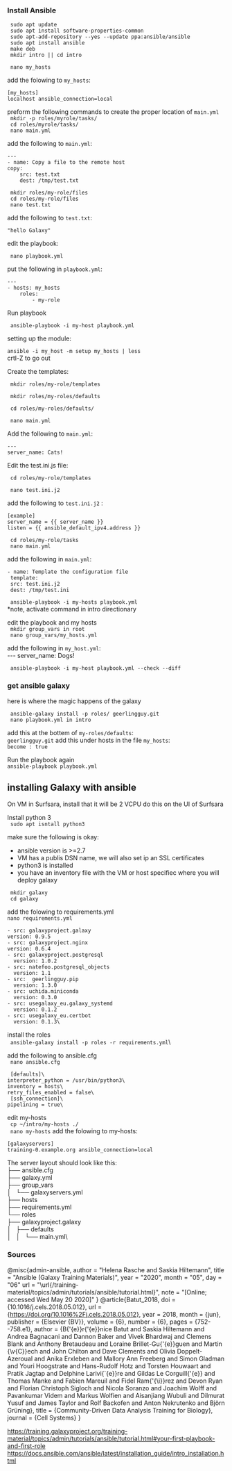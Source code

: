 ### Install Ansible



`` sudo apt update``\
`` sudo apt install software-properties-common``\
`` sudo apt-add-repository --yes --update ppa:ansible/ansible``\
`` sudo apt install ansible``\
`` make deb``\
`` mkdir intro || cd intro``

`` nano my_hosts``

add the folowing to ``my_hosts``:


	[my_hosts]
	localhost ansible_connection=local

preform the following commands to create the proper location of ``main.yml``\
`` mkdir -p roles/myrole/tasks/``\
`` cd roles/myrole/tasks/``\
`` nano main.yml``

add the following to ``main.yml``:


	---
	- name: Copy a file to the remote host
	copy:
		src: test.txt
		dest: /tmp/test.txt


`` mkdir roles/my-role/files``\
`` cd roles/my-role/files``\
`` nano test.txt``


add the following to ``test.txt``:


	"hello Galaxy"

edit the playbook:
	
`` nano playbook.yml``

put the following in ``playbook.yml``:




	---
	- hosts: my_hosts
		roles:
			- my-role
			


Run playbook

`` ansible-playbook -i my-host playbook.yml``

setting up the module:

``ansible -i my_host -m setup my_hosts | less``\
	crtl-Z to go out

 Create the templates:

`` mkdir roles/my-role/templates``
 
`` mkdir roles/my-roles/defaults``

`` cd roles/my-roles/defaults/``

`` nano main.yml``

 Add the following to ``main.yml``:


	---
	server_name: Cats!

Edit the test.ini.js file:

`` cd roles/my-role/templates``

`` nano test.ini.j2``

add the following to ``test.ini.j2`` :


	[example]
	server_name = {{ server_name }}
	listen = {{ ansible_default_ipv4.address }}


`` cd roles/my-role/tasks``\
`` nano main.yml``

add the following  in ``main.yml``:

 	- name: Template the configuration file
 	 template:
   	 src: test.ini.j2
   	 dest: /tmp/test.ini

	
	
`` ansible-playbook -i my-hosts playbook.yml``\
*note, activate command in intro directionary

edit the playbook and my hosts\
`` mkdir group_vars in root``\
`` nano group_vars/my_hosts.yml``

 add the following in ``my_host.yml``:\
	---
	server_name: Dogs!



`` ansible-playbook -i my-host playbook.yml --check --diff``

### get ansible galaxy
here is where the magic happens of the galaxy

`` ansible-galaxy install -p roles/ geerlingguy.git``\
`` nano playbook.yml in intro``

 add this at the bottem of  ``my-roles/defaults``:\
		``geerlingguy.git``
add this under  hosts in the file ``my_hosts``:\
		``become : true``
	
Run the playbook again	
 ``ansible-playbook playbook.yml``
 
 
 ## installing Galaxy with ansible
 
 On VM in Surfsara, install that it will be 2 VCPU
 do this on the UI of Surfsara
 
 Install python 3\
 `` sudo apt isntall python3``
 
make sure the following is okay:
- ansible version is >=2.7
- VM has a publis DSN name, we will also set ip an SSL certificates
- python3 is installed
- you have an inventory file with the VM or host specifiec where you will deploy galaxy


`` mkdir galaxy``\
`` cd galaxy``


add the folowing to requirements.yml\
``nano requirements.yml``


	- src: galaxyproject.galaxy
  	version: 0.9.5
	- src: galaxyproject.nginx
  	version: 0.6.4
	- src: galaxyproject.postgresql
	  version: 1.0.2
	- src: natefoo.postgresql_objects
	  version: 1.1
	- src:  geerlingguy.pip
	  version: 1.3.0
	- src: uchida.miniconda
	  version: 0.3.0
	- src: usegalaxy_eu.galaxy_systemd
	  version: 0.1.2
	- src: usegalaxy_eu.certbot
	  version: 0.1.3\
  

 install the roles\
 `` ansible-galaxy install -p roles -r requirements.yml``\
 
 add the following to ansible.cfg\
 `` nano ansible.cfg``
 
 
	 [defaults]\
	interpreter_python = /usr/bin/python3\
	inventory = hosts\
	retry_files_enabled = false\
	 [ssh_connection]\
	pipelining = true\ 




edit my-hosts\
`` cp ~/intro/my-hosts ./``\
`` nano my-hosts``
add the folowing to my-hosts:

 	[galaxyservers]
	training-0.example.org ansible_connection=local

The server layout should look like this:\
├── ansible.cfg\
├── galaxy.yml\
├── group_vars\
│   └── galaxyservers.yml\
├── hosts\
├── requirements.yml\
└── roles\
    ├── galaxyproject.galaxy\
    │   ├── defaults\
    │   │   └── main.yml\


### Sources

@misc{admin-ansible,
    author = "Helena Rasche and Saskia Hiltemann",
    title = "Ansible (Galaxy Training Materials)",
    year = "2020",
    month = "05",
    day = "06"
    url = "\url{/training-material/topics/admin/tutorials/ansible/tutorial.html}",
    note = "[Online; accessed Wed May 20 2020]"
}
@article{Batut_2018,
        doi = {10.1016/j.cels.2018.05.012},
        url = {https://doi.org/10.1016%2Fj.cels.2018.05.012},
        year = 2018,
        month = {jun},
        publisher = {Elsevier {BV}},
        volume = {6},
        number = {6},
        pages = {752--758.e1},
        author = {B{\'{e}}r{\'{e}}nice Batut and Saskia Hiltemann and Andrea Bagnacani and Dannon Baker and Vivek Bhardwaj and Clemens Blank and Anthony Bretaudeau and Loraine Brillet-Gu{\'{e}}guen and Martin {\v{C}}ech and John Chilton and Dave Clements and Olivia Doppelt-Azeroual and Anika Erxleben and Mallory Ann Freeberg and Simon Gladman and Youri Hoogstrate and Hans-Rudolf Hotz and Torsten Houwaart and Pratik Jagtap and Delphine Larivi{\`{e}}re and Gildas Le Corguill{\'{e}} and Thomas Manke and Fabien Mareuil and Fidel Ram{\'{\i}}rez and Devon Ryan and Florian Christoph Sigloch and Nicola Soranzo and Joachim Wolff and Pavankumar Videm and Markus Wolfien and Aisanjiang Wubuli and Dilmurat Yusuf and James Taylor and Rolf Backofen and Anton Nekrutenko and Björn Grüning},
        title = {Community-Driven Data Analysis Training for Biology},
        journal = {Cell Systems}
}

https://training.galaxyproject.org/training-material/topics/admin/tutorials/ansible/tutorial.html#your-first-playbook-and-first-role               
https://docs.ansible.com/ansible/latest/installation_guide/intro_installation.html
